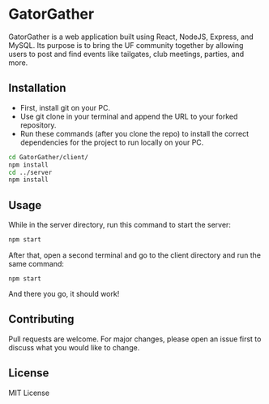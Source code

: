# GatorGather

GatorGather is a web application built using React, NodeJS, Express, and MySQL. Its purpose is to bring the UF community together by allowing users to post and find events like tailgates, club meetings, parties, and more.

## Installation

* First, install git on your PC.
* Use git clone in your terminal and append the URL to your forked repository.
* Run these commands (after you clone the repo) to install the correct dependencies for the project to run locally on your PC.
```bash
cd GatorGather/client/
npm install
cd ../server
npm install
```

## Usage
While in the server directory,  run this command to start the server:
```bash
npm start
```
After that, open a second terminal and go to the client directory and run the same command:
```
npm start
```
And there you go, it should work!

## Contributing

Pull requests are welcome. For major changes, please open an issue first
to discuss what you would like to change.


## License

MIT License
